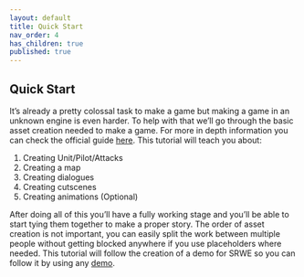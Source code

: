 ```yaml
---
layout: default
title: Quick Start
nav_order: 4
has_children: true
published: true
---
```


## Quick Start

It’s already a pretty colossal task to make a game but making a game in an unknown engine is even harder. To help with that we’ll go through the basic asset creation needed to make a game. For more in depth information you can check the official guide [here](https://wargamer3.github.io/Project-Eternity/).
This tutorial will teach you about:

1. Creating Unit/Pilot/Attacks
1. Creating a map
1. Creating dialogues
1. Creating cutscenes
1. Creating animations (Optional)



After doing all of this you’ll have a fully working stage and you’ll be able to start tying them together to make a proper story.
The order of asset creation is not important, you can easily split the work between multiple people without getting blocked anywhere if you use placeholders where needed.
This tutorial will follow the creation of a demo for SRWE so you can follow it by using any [demo](https://www.dropbox.com/s/fysuf794cxnm820/SRWE%20Everything%20demo.zip?dl=0).
